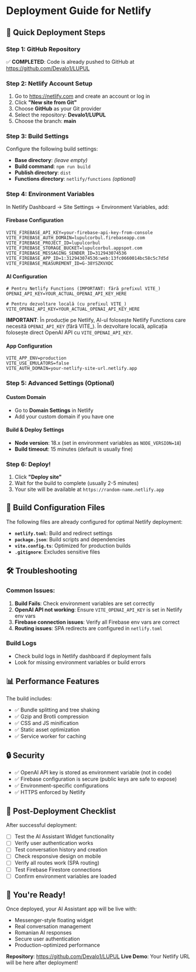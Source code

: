 # Deployment Guide for Netlify

## 🚀 Quick Deployment Steps

### Step 1: GitHub Repository

✅ **COMPLETED**: Code is already pushed to GitHub at https://github.com/Devalo1/LUPUL

### Step 2: Netlify Account Setup

1. Go to https://netlify.com and create an account or log in
2. Click **"New site from Git"**
3. Choose **GitHub** as your Git provider
4. Select the repository: **Devalo1/LUPUL**
5. Choose the branch: **main**

### Step 3: Build Settings

Configure the following build settings:

- **Base directory**: _(leave empty)_
- **Build command**: `npm run build`
- **Publish directory**: `dist`
- **Functions directory**: `netlify/functions` _(optional)_

### Step 4: Environment Variables

In Netlify Dashboard → Site Settings → Environment Variables, add:

#### Firebase Configuration

```
VITE_FIREBASE_API_KEY=your-firebase-api-key-from-console
VITE_FIREBASE_AUTH_DOMAIN=lupulcorbul.firebaseapp.com
VITE_FIREBASE_PROJECT_ID=lupulcorbul
VITE_FIREBASE_STORAGE_BUCKET=lupulcorbul.appspot.com
VITE_FIREBASE_MESSAGING_SENDER_ID=312943074536
VITE_FIREBASE_APP_ID=1:312943074536:web:13fc0660014bc58c5c7d5d
VITE_FIREBASE_MEASUREMENT_ID=G-38YSZKVXDC
```

#### AI Configuration

```
# Pentru Netlify Functions (IMPORTANT: fără prefixul VITE_)
OPENAI_API_KEY=YOUR_ACTUAL_OPENAI_API_KEY_HERE

# Pentru dezvoltare locală (cu prefixul VITE_)
VITE_OPENAI_API_KEY=YOUR_ACTUAL_OPENAI_API_KEY_HERE
```

**IMPORTANT**: În producție pe Netlify, AI-ul folosește Netlify Functions care necesită `OPENAI_API_KEY` (fără VITE\_). În dezvoltare locală, aplicația folosește direct OpenAI API cu `VITE_OPENAI_API_KEY`.

#### App Configuration

```
VITE_APP_ENV=production
VITE_USE_EMULATORS=false
VITE_AUTH_DOMAIN=your-netlify-site-url.netlify.app
```

### Step 5: Advanced Settings (Optional)

#### Custom Domain

- Go to **Domain Settings** in Netlify
- Add your custom domain if you have one

#### Build & Deploy Settings

- **Node version**: 18.x (set in environment variables as `NODE_VERSION=18`)
- **Build timeout**: 15 minutes (default is usually fine)

### Step 6: Deploy!

1. Click **"Deploy site"**
2. Wait for the build to complete (usually 2-5 minutes)
3. Your site will be available at `https://random-name.netlify.app`

## 🔧 Build Configuration Files

The following files are already configured for optimal Netlify deployment:

- **`netlify.toml`**: Build and redirect settings
- **`package.json`**: Build scripts and dependencies
- **`vite.config.ts`**: Optimized for production builds
- **`.gitignore`**: Excludes sensitive files

## 🛠️ Troubleshooting

### Common Issues:

1. **Build Fails**: Check environment variables are set correctly
2. **OpenAI API not working**: Ensure `VITE_OPENAI_API_KEY` is set in Netlify env vars
3. **Firebase connection issues**: Verify all Firebase env vars are correct
4. **Routing issues**: SPA redirects are configured in `netlify.toml`

### Build Logs

- Check build logs in Netlify dashboard if deployment fails
- Look for missing environment variables or build errors

## 📊 Performance Features

The build includes:

- ✅ Bundle splitting and tree shaking
- ✅ Gzip and Brotli compression
- ✅ CSS and JS minification
- ✅ Static asset optimization
- ✅ Service worker for caching

## 🔒 Security

- ✅ OpenAI API key is stored as environment variable (not in code)
- ✅ Firebase configuration is secure (public keys are safe to expose)
- ✅ Environment-specific configurations
- ✅ HTTPS enforced by Netlify

## 📝 Post-Deployment Checklist

After successful deployment:

- [ ] Test the AI Assistant Widget functionality
- [ ] Verify user authentication works
- [ ] Test conversation history and creation
- [ ] Check responsive design on mobile
- [ ] Verify all routes work (SPA routing)
- [ ] Test Firebase Firestore connections
- [ ] Confirm environment variables are loaded

## 🚀 You're Ready!

Once deployed, your AI Assistant app will be live with:

- Messenger-style floating widget
- Real conversation management
- Romanian AI responses
- Secure user authentication
- Production-optimized performance

**Repository**: https://github.com/Devalo1/LUPUL
**Live Demo**: Your Netlify URL will be here after deployment!
